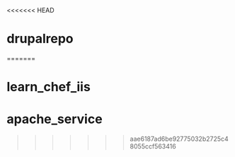 <<<<<<< HEAD
# drupalrepo
=======
# learn_chef_iis
# apache_service
>>>>>>> aae6187ad6be92775032b2725c48055ccf563416

